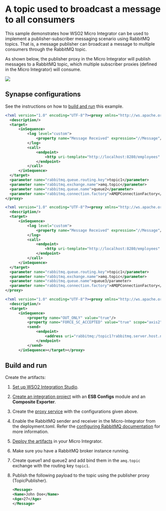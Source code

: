 # A topic used to broadcast a message to all consumers

This sample demonstrates how WSO2 Micro Integrator can be used to implement a publisher-subscriber messaging scenario using RabbitMQ topics. That is, a message publisher can broadcast a message to multiple consumers through the RabbitMQ topic.

As shown below, the publisher proxy in the Micro Integrator will publish messages to a RabbitMQ topic, which multiple subscriber proxies (defined in the Micro Integrator) will consume.

<img src="{{base_path}}/assets/img/integrate/rabbitmq/rabbitmq-pub-sub.png">

## Synapse configurations

See the instructions on how to [build and run](#build-and-run) this example.

```xml tab='RabbitMQ Subscriber 1'
<?xml version="1.0" encoding="UTF-8"?><proxy xmlns="http://ws.apache.org/ns/synapse" name="TopicSubscriber1" transports="rabbitmq" startOnLoad="true">
  <description/>
  <target>
      <inSequence>
          <log level="custom">
              <property name="Message Received" expression="//Message"/>
          </log>
          <call>
              <endpoint>
                  <http uri-template="http://localhost:8280/employees" method="post"/>
              </endpoint>
          </call>
      </inSequence>
  </target>
  <parameter name="rabbitmq.queue.routing.key">topic1</parameter>
  <parameter name="rabbitmq.exchange.name">amq.topic</parameter>
  <parameter name="rabbitmq.queue.name">queue2</parameter>
  <parameter name="rabbitmq.connection.factory">AMQPConnectionFactory</parameter>
</proxy>

```

```xml tab='RabbitMQ Subscriber 2'
<?xml version="1.0" encoding="UTF-8"?><proxy xmlns="http://ws.apache.org/ns/synapse" name="TopicSubscriber2" transports="rabbitmq" startOnLoad="true">
  <description/>
  <target>
      <inSequence>
          <log level="custom">
              <property name="Message Received" expression="//Message"/>
          </log>
          <call>
              <endpoint>
                  <http uri-template="http://localhost:8280/employees" method="post"/>
              </endpoint>
          </call>
      </inSequence>
  </target>
  <parameter name="rabbitmq.queue.routing.key">topic1</parameter>
  <parameter name="rabbitmq.exchange.name">amq.topic</parameter>
  <parameter name="rabbitmq.queue.name">queue3/parameter>
  <parameter name="rabbitmq.connection.factory">AMQPConnectionFactory</parameter>
</proxy>
```

```xml tab='RabbitMQ Publisher'
<?xml version="1.0" encoding="UTF-8"?><proxy xmlns="http://ws.apache.org/ns/synapse" name="TopicPublisher" transports="http https" startOnLoad="true">
  <description/>
  <target>
      <inSequence>
          <property name="OUT_ONLY" value="true"/>
          <property name="FORCE_SC_ACCEPTED" value="true" scope="axis2"/>
          <send>
              <endpoint>
                  <address uri="rabbitmq:/topic1?rabbitmq.server.host.name=localhost&amp;rabbitmq.server.port=5672&amp;rabbitmq.server.user.name=guest&amp;rabbitmq.server.password=guest&amp;rabbitmq.exchange.name=amq.topic"/>
              </endpoint>
          </send>
      </inSequence></target></proxy>
```

## Build and run

Create the artifacts:

1. [Set up WSO2 Integration Studio]({{base_path}}/integrate/develop/installing-wso2-integration-studio).
2. [Create an integration project]({{base_path}}/integrate/develop/create-integration-project) with an <b>ESB Configs</b> module and an <b>Composite Exporter</b>.
3. Create the [proxy service]({{base_path}}/integrate/develop/creating-artifacts/creating-a-proxy-service) with the configurations given above.
4. Enable the RabbitMQ sender and receiver in the Micro-Integrator from the deployment.toml. Refer the 
 [configuring RabbitMQ documentation](../../../setup/brokers/configure-with-rabbitMQ.md) for more information.
5. [Deploy the artifacts]({{base_path}}/integrate/develop/deploy-artifacts) in your Micro Integrator.
6. Make sure you have a RabbitMQ broker instance running.
7. Create queue1 and queue2 and add bind them in the `amq.topic` exchange with the routing key `topic1`.
8. Publish the following payload to the topic using the publisher proxy (TopicPublisher).

    ```xml
    <Message>
    <Name>John Doe</Name>
    <Age>27</Age>
    </Message>
    ```
